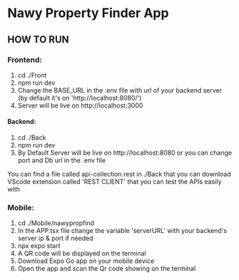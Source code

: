 # Nawy Property Finder App
## HOW TO RUN

### Frontend:
1. cd ./Front
2. npm run dev
3. Change the BASE_URL in the .env file with url of your backend server (by default it's on 'http://localhost:8080/')
4. Server will be live on http://localhost:3000

#### Backend:
1. cd ./Back
2. npm run dev
3. By Default Server will be live on http://localhost:8080 or you can change port and Db url in the .env file

You can find a file called api-collection.rest in ./Back
that you can download VScode extension called 'REST CLIENT' that you can test the APIs easily with

### Mobile:
1. cd ./Mobile/nawypropfind
2. In the APP.tsx file change the variable 'serverURL' with your backend's server ip & port if needed
3. npx expo start
4. A QR code will be displayed on the terminal
5. Download Expo Go app on your mobile device
6. Open the app and scan the Qr code showing on the terminal